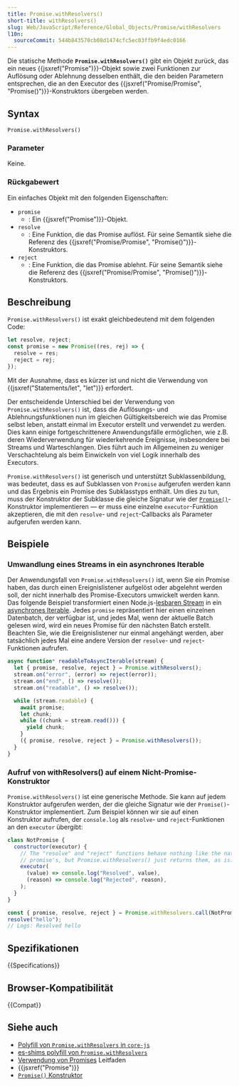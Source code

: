 ```yaml
---
title: Promise.withResolvers()
short-title: withResolvers()
slug: Web/JavaScript/Reference/Global_Objects/Promise/withResolvers
l10n:
  sourceCommit: 544b843570cb08d1474cfc5ec03ffb9f4edc0166
---
```


Die statische Methode **`Promise.withResolvers()`** gibt ein Objekt zurück, das ein neues {{jsxref("Promise")}}-Objekt sowie zwei Funktionen zur Auflösung oder Ablehnung desselben enthält, die den beiden Parametern entsprechen, die an den Executor des {{jsxref("Promise/Promise", "Promise()")}}-Konstruktors übergeben werden.

## Syntax

```js-nolint
Promise.withResolvers()
```

### Parameter

Keine.

### Rückgabewert

Ein einfaches Objekt mit den folgenden Eigenschaften:

- `promise`
  - : Ein {{jsxref("Promise")}}-Objekt.
- `resolve`
  - : Eine Funktion, die das Promise auflöst. Für seine Semantik siehe die Referenz des {{jsxref("Promise/Promise", "Promise()")}}-Konstruktors.
- `reject`
  - : Eine Funktion, die das Promise ablehnt. Für seine Semantik siehe die Referenz des {{jsxref("Promise/Promise", "Promise()")}}-Konstruktors.

## Beschreibung

`Promise.withResolvers()` ist exakt gleichbedeutend mit dem folgenden Code:

```js
let resolve, reject;
const promise = new Promise((res, rej) => {
  resolve = res;
  reject = rej;
});
```

Mit der Ausnahme, dass es kürzer ist und nicht die Verwendung von {{jsxref("Statements/let", "let")}} erfordert.

Der entscheidende Unterschied bei der Verwendung von `Promise.withResolvers()` ist, dass die Auflösungs- und Ablehnungsfunktionen nun im gleichen Gültigkeitsbereich wie das Promise selbst leben, anstatt einmal im Executor erstellt und verwendet zu werden. Dies kann einige fortgeschrittenere Anwendungsfälle ermöglichen, wie z.B. deren Wiederverwendung für wiederkehrende Ereignisse, insbesondere bei Streams und Warteschlangen. Dies führt auch im Allgemeinen zu weniger Verschachtelung als beim Einwickeln von viel Logik innerhalb des Executors.

`Promise.withResolvers()` ist generisch und unterstützt Subklassenbildung, was bedeutet, dass es auf Subklassen von `Promise` aufgerufen werden kann und das Ergebnis ein Promise des Subklasstyps enthält. Um dies zu tun, muss der Konstruktor der Subklasse die gleiche Signatur wie der [`Promise()`](/de/docs/Web/JavaScript/Reference/Global_Objects/Promise/Promise)-Konstruktor implementieren — er muss eine einzelne `executor`-Funktion akzeptieren, die mit den `resolve`- und `reject`-Callbacks als Parameter aufgerufen werden kann.

## Beispiele

### Umwandlung eines Streams in ein asynchrones Iterable

Der Anwendungsfall von `Promise.withResolvers()` ist, wenn Sie ein Promise haben, das durch einen Ereignislistener aufgelöst oder abgelehnt werden soll, der nicht innerhalb des Promise-Executors umwickelt werden kann. Das folgende Beispiel transformiert einen Node.js-[lesbaren Stream](https://nodejs.org/api/stream.html#class-streamreadable) in ein [asynchrones Iterable](/de/docs/Web/JavaScript/Reference/Statements/async_function*). Jedes `promise` repräsentiert hier einen einzelnen Datenbatch, der verfügbar ist, und jedes Mal, wenn der aktuelle Batch gelesen wird, wird ein neues Promise für den nächsten Batch erstellt. Beachten Sie, wie die Ereignislistener nur einmal angehängt werden, aber tatsächlich jedes Mal eine andere Version der `resolve`- und `reject`-Funktionen aufrufen.

```js
async function* readableToAsyncIterable(stream) {
  let { promise, resolve, reject } = Promise.withResolvers();
  stream.on("error", (error) => reject(error));
  stream.on("end", () => resolve());
  stream.on("readable", () => resolve());

  while (stream.readable) {
    await promise;
    let chunk;
    while ((chunk = stream.read())) {
      yield chunk;
    }
    ({ promise, resolve, reject } = Promise.withResolvers());
  }
}
```

### Aufruf von withResolvers() auf einem Nicht-Promise-Konstruktor

`Promise.withResolvers()` ist eine generische Methode. Sie kann auf jedem Konstruktor aufgerufen werden, der die gleiche Signatur wie der `Promise()`-Konstruktor implementiert. Zum Beispiel können wir sie auf einen Konstruktor aufrufen, der `console.log` als `resolve`- und `reject`-Funktionen an den `executor` übergibt:

```js
class NotPromise {
  constructor(executor) {
    // The "resolve" and "reject" functions behave nothing like the native
    // promise's, but Promise.withResolvers() just returns them, as is.
    executor(
      (value) => console.log("Resolved", value),
      (reason) => console.log("Rejected", reason),
    );
  }
}

const { promise, resolve, reject } = Promise.withResolvers.call(NotPromise);
resolve("hello");
// Logs: Resolved hello
```

## Spezifikationen

{{Specifications}}

## Browser-Kompatibilität

{{Compat}}

## Siehe auch

- [Polyfill von `Promise.withResolvers` in `core-js`](https://github.com/zloirock/core-js#promisewithresolvers)
- [es-shims polyfill von `Promise.withResolvers`](https://www.npmjs.com/package/promise.withresolvers)
- [Verwendung von Promises](/de/docs/Web/JavaScript/Guide/Using_promises) Leitfaden
- {{jsxref("Promise")}}
- [`Promise()` Konstruktor](/de/docs/Web/JavaScript/Reference/Global_Objects/Promise/Promise)
